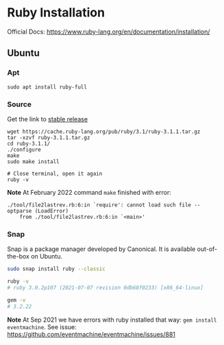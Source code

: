 # Ruby Installation

Official Docs: https://www.ruby-lang.org/en/documentation/installation/

## Ubuntu

### Apt

```
sudo apt install ruby-full
```

### Source

Get the link to [stable release](https://www.ruby-lang.org/en/downloads/)

```
wget https://cache.ruby-lang.org/pub/ruby/3.1/ruby-3.1.1.tar.gz
tar -xzvf ruby-3.1.1.tar.gz
cd ruby-3.1.1/
./configure
make
sudo make install

# Close terminal, open it again
ruby -v
```

**Note** At February 2022 command `make` finished with error:

```
./tool/file2lastrev.rb:6:in `require': cannot load such file -- optparse (LoadError)
	from ./tool/file2lastrev.rb:6:in `<main>'
```

### Snap

Snap is a package manager developed by Canonical. It is available out-of-the-box on Ubuntu.

```bash
sudo snap install ruby --classic

ruby -v
# ruby 3.0.2p107 (2021-07-07 revision 0db68f0233) [x86_64-linux]

gem -v
# 3.2.22
```

**Note** At Sep 2021 we have errors with ruby installed that way: `gem install eventmachine`. See issue: https://github.com/eventmachine/eventmachine/issues/881
